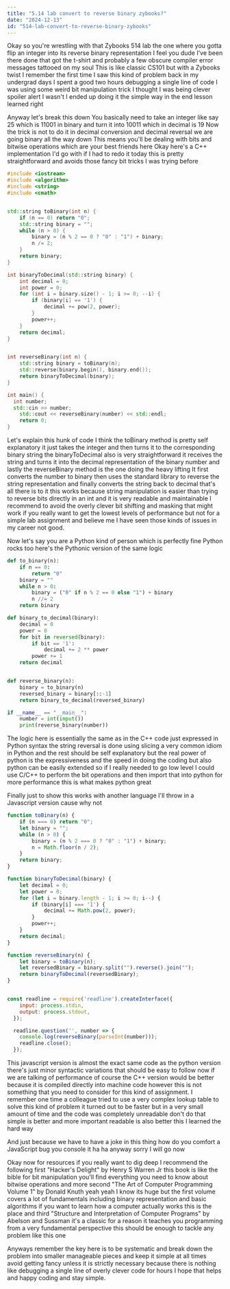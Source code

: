 ```yaml
---
title: "5.14 lab convert to reverse binary zybooks?"
date: "2024-12-13"
id: "514-lab-convert-to-reverse-binary-zybooks"
---
```


Okay so you're wrestling with that Zybooks 514 lab the one where you gotta flip an integer into its reverse binary representation I feel you dude I’ve been there done that got the t-shirt and probably a few obscure compiler error messages tattooed on my soul This is like classic CS101 but with a Zybooks twist I remember the first time I saw this kind of problem back in my undergrad days I spent a good two hours debugging a single line of code I was using some weird bit manipulation trick I thought I was being clever spoiler alert I wasn't I ended up doing it the simple way in the end lesson learned right

Anyway let's break this down You basically need to take an integer like say 25 which is 11001 in binary and turn it into 10011 which in decimal is 19 Now the trick is not to do it in decimal conversion and decimal reversal we are going binary all the way down This means you'll be dealing with bits and bitwise operations which are your best friends here Okay here's a C++ implementation I'd go with if I had to redo it today this is pretty straightforward and avoids those fancy bit tricks I was trying before

```cpp
#include <iostream>
#include <algorithm>
#include <string>
#include <cmath>


std::string toBinary(int n) {
    if (n == 0) return "0";
    std::string binary = "";
    while (n > 0) {
        binary = (n % 2 == 0 ? "0" : "1") + binary;
        n /= 2;
    }
    return binary;
}

int binaryToDecimal(std::string binary) {
    int decimal = 0;
    int power = 0;
    for (int i = binary.size() - 1; i >= 0; --i) {
        if (binary[i] == '1') {
            decimal += pow(2, power);
        }
        power++;
    }
    return decimal;
}


int reverseBinary(int n) {
    std::string binary = toBinary(n);
    std::reverse(binary.begin(), binary.end());
    return binaryToDecimal(binary);
}

int main() {
  int number;
  std::cin >> number;
    std::cout << reverseBinary(number) << std::endl;
    return 0;
}
```
Let's explain this hunk of code I think the toBinary method is pretty self explanatory it just takes the integer and then turns it to the corresponding binary string the binaryToDecimal also is very straightforward it receives the string and turns it into the decimal representation of the binary number and lastly the reverseBinary method is the one doing the heavy lifting It first converts the number to binary then uses the standard library to reverse the string representation and finally converts the string back to decimal that's all there is to it this works because string manipulation is easier than trying to reverse bits directly in an int and it is very readable and maintainable I recommend to avoid the overly clever bit shifting and masking that might work if you really want to get the lowest levels of performance but not for a simple lab assignment and believe me I have seen those kinds of issues in my career not good.

Now let's say you are a Python kind of person which is perfectly fine Python rocks too here's the Pythonic version of the same logic

```python
def to_binary(n):
    if n == 0:
        return "0"
    binary = ""
    while n > 0:
        binary = ("0" if n % 2 == 0 else "1") + binary
        n //= 2
    return binary

def binary_to_decimal(binary):
    decimal = 0
    power = 0
    for bit in reversed(binary):
        if bit == '1':
            decimal += 2 ** power
        power += 1
    return decimal


def reverse_binary(n):
    binary = to_binary(n)
    reversed_binary = binary[::-1]
    return binary_to_decimal(reversed_binary)

if __name__ == "__main__":
    number = int(input())
    print(reverse_binary(number))
```

The logic here is essentially the same as in the C++ code just expressed in Python syntax the string reversal is done using slicing a very common idiom in Python and the rest should be self explanatory but the real power of python is the expressiveness and the speed in doing the coding but also python can be easily extended so if I really needed to go low level I could use C/C++ to perform the bit operations and then import that into python for more performance this is what makes python great

Finally just to show this works with another language I'll throw in a Javascript version cause why not

```javascript
function toBinary(n) {
    if (n === 0) return "0";
    let binary = "";
    while (n > 0) {
        binary = (n % 2 === 0 ? "0" : "1") + binary;
        n = Math.floor(n / 2);
    }
    return binary;
}

function binaryToDecimal(binary) {
    let decimal = 0;
    let power = 0;
    for (let i = binary.length - 1; i >= 0; i--) {
        if (binary[i] === '1') {
            decimal += Math.pow(2, power);
        }
        power++;
    }
    return decimal;
}

function reverseBinary(n) {
    let binary = toBinary(n);
    let reversedBinary = binary.split("").reverse().join("");
    return binaryToDecimal(reversedBinary);
}


const readline = require('readline').createInterface({
    input: process.stdin,
    output: process.stdout,
  });

  readline.question('', number => {
    console.log(reverseBinary(parseInt(number)));
    readline.close();
  });
```

This javascript version is almost the exact same code as the python version there's just minor syntactic variations that should be easy to follow now if we are talking of performance of course the C++ version would be better because it is compiled directly into machine code however this is not something that you need to consider for this kind of assignment. I remember one time a colleague tried to use a very complex lookup table to solve this kind of problem it turned out to be faster but in a very small amount of time and the code was completely unreadable don't do that simple is better and more important readable is also better this I learned the hard way

And just because we have to have a joke in this thing how do you comfort a JavaScript bug you console it ha ha anyway sorry I will go now

Okay now for resources if you really want to dig deep I recommend the following first "Hacker's Delight" by Henry S Warren Jr this book is like the bible for bit manipulation you'll find everything you need to know about bitwise operations and more second "The Art of Computer Programming Volume 1" by Donald Knuth yeah yeah I know its huge but the first volume covers a lot of fundamentals including binary representation and basic algorithms if you want to learn how a computer actually works this is the place and third "Structure and Interpretation of Computer Programs" by Abelson and Sussman it's a classic for a reason it teaches you programming from a very fundamental perspective this should be enough to tackle any problem like this one

Anyways remember the key here is to be systematic and break down the problem into smaller manageable pieces and keep it simple at all times avoid getting fancy unless it is strictly necessary because there is nothing like debugging a single line of overly clever code for hours I hope that helps and happy coding and stay simple.

